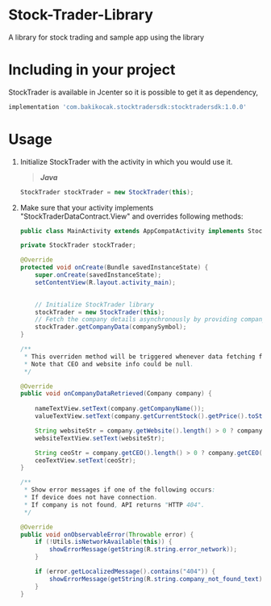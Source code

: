 # Stock-Trader-Library

A library for stock trading and sample app using the library


# Including in your project
StockTrader is available in Jcenter so it is possible to get it as dependency,
```gradle
implementation 'com.bakikocak.stocktradersdk:stocktradersdk:1.0.0'
```

# Usage

1. Initialize StockTrader with the activity in which you would use it.

    > **_Java_**
    ```java
    StockTrader stockTrader = new StockTrader(this);
    ```
    
2. Make sure that your activity implements "StockTraderDataContract.View" and overrides following methods:

    ```java
    public class MainActivity extends AppCompatActivity implements StockTraderDataContract.View {
    
    private StockTrader stockTrader;
    
    @Override
    protected void onCreate(Bundle savedInstanceState) {
        super.onCreate(savedInstanceState);
        setContentView(R.layout.activity_main);
        

        // Initialize StockTrader library
        stockTrader = new StockTrader(this);
        // Fetch the company details asynchronously by providing company symbols such as "aapl" for Apple, "tsla" for Tesla.
        stockTrader.getCompanyData(companySymbol);
    }

    /**
     * This overriden method will be triggered whenever data fetching from API is completed
     * Note that CEO and website info could be null.
     */

    @Override
    public void onCompanyDataRetrieved(Company company) {
        
        nameTextView.setText(company.getCompanyName());
        valueTextView.setText(company.getCurrentStock().getPrice().toString());

        String websiteStr = company.getWebsite().length() > 0 ? company.getWebsite() : getString(R.string.no_data_text);
        websiteTextView.setText(websiteStr);

        String ceoStr = company.getCEO().length() > 0 ? company.getCEO() : getString(R.string.no_data_text);
        ceoTextView.setText(ceoStr);
    }

    /**
     * Show error messages if one of the following occurs:
     * If device does not have connection.
     * If company is not found, API returns "HTTP 404".
     */

    @Override
    public void onObservableError(Throwable error) {
        if (!Utils.isNetworkAvailable(this)) {
            showErrorMessage(getString(R.string.error_network));
        }

        if (error.getLocalizedMessage().contains("404")) {
            showErrorMessage(getString(R.string.company_not_found_text));
        }
    }

    ```